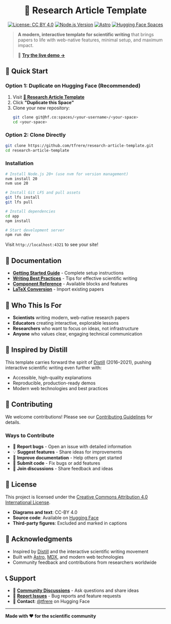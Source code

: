 <div align="center">

# 📝 Research Article Template

[![License: CC BY 4.0](https://img.shields.io/badge/License-CC%20BY%204.0-lightgrey.svg)](https://creativecommons.org/licenses/by/4.0/)
[![Node.js Version](https://img.shields.io/badge/node-%3E%3D20.0.0-brightgreen.svg)](https://nodejs.org/)
[![Astro](https://img.shields.io/badge/Astro-4.10.0-orange.svg)](https://astro.build/)
[![Hugging Face Spaces](https://img.shields.io/badge/%F0%9F%A4%97%20Hugging%20Face-Spaces-blue)](https://huggingface.co/spaces/tfrere/research-article-template)

</div>

> **A modern, interactive template for scientific writing** that brings papers to life with web-native features, minimal setup, and maximum impact.
> 
> 🎯 **[Try the live demo →](https://huggingface.co/spaces/tfrere/research-article-template)**

## 🚀 Quick Start

### Option 1: Duplicate on Hugging Face (Recommended)

1. Visit **[🤗 Research Article Template](https://huggingface.co/spaces/tfrere/research-article-template)**
2. Click **"Duplicate this Space"**
3. Clone your new repository:
   ```bash
   git clone git@hf.co:spaces/<your-username>/<your-space>
   cd <your-space>
   ```

### Option 2: Clone Directly

```bash
git clone https://github.com/tfrere/research-article-template.git
cd research-article-template
```

### Installation

```bash
# Install Node.js 20+ (use nvm for version management)
nvm install 20
nvm use 20

# Install Git LFS and pull assets
git lfs install
git lfs pull

# Install dependencies
cd app
npm install

# Start development server
npm run dev
```

Visit `http://localhost:4321` to see your site!

## 📖 Documentation

- **[Getting Started Guide](https://huggingface.co/spaces/tfrere/research-article-template)** - Complete setup instructions
- **[Writing Best Practices](https://huggingface.co/spaces/tfrere/research-article-template)** - Tips for effective scientific writing
- **[Component Reference](https://huggingface.co/spaces/tfrere/research-article-template)** - Available blocks and features
- **[LaTeX Conversion](https://huggingface.co/spaces/tfrere/research-article-template)** - Import existing papers

## 🎯 Who This Is For

- **Scientists** writing modern, web-native research papers
- **Educators** creating interactive, explorable lessons
- **Researchers** who want to focus on ideas, not infrastructure
- **Anyone** who values clear, engaging technical communication

## 🌟 Inspired by Distill

This template carries forward the spirit of [Distill](https://distill.pub/) (2016–2021), pushing interactive scientific writing even further with:
- Accessible, high-quality explanations
- Reproducible, production-ready demos
- Modern web technologies and best practices

## 🤝 Contributing

We welcome contributions! Please see our [Contributing Guidelines](CONTRIBUTING.md) for details.

### Ways to Contribute

- 🐛 **Report bugs** - Open an issue with detailed information
- 💡 **Suggest features** - Share ideas for improvements
- 📝 **Improve documentation** - Help others get started
- 🔧 **Submit code** - Fix bugs or add features
- 💬 **Join discussions** - Share feedback and ideas

## 📄 License

This project is licensed under the [Creative Commons Attribution 4.0 International License](https://creativecommons.org/licenses/by/4.0/).

- **Diagrams and text**: CC-BY 4.0
- **Source code**: Available on [Hugging Face](https://huggingface.co/spaces/tfrere/research-article-template)
- **Third-party figures**: Excluded and marked in captions

## 🙏 Acknowledgments

- Inspired by [Distill](https://distill.pub/) and the interactive scientific writing movement
- Built with [Astro](https://astro.build/), [MDX](https://mdxjs.com/), and modern web technologies
- Community feedback and contributions from researchers worldwide

## 📞 Support

- 💬 **[Community Discussions](https://huggingface.co/spaces/tfrere/research-article-template/discussions)** - Ask questions and share ideas
- 🐛 **[Report Issues](https://huggingface.co/spaces/tfrere/research-article-template/discussions?status=open&type=issue)** - Bug reports and feature requests
- 📧 **Contact**: [@tfrere](https://huggingface.co/tfrere) on Hugging Face

---

**Made with ❤️ for the scientific community**